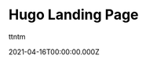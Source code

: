 ---
title: Hugo Landing Page
github: https://github.com/ttntm/hugo-landing-page
demo: https://awesome.ttntm.me
author: ttntm
date: 2021-04-16T00:00:00.000Z
ssg:
  - Hugo
cms:
  - Markdown
css:
  - PostCSS
  - Tailwind
category:
  - Business
description: A simple landing page built with Hugo and Tailwind CSS.
draft: true
publish_date: '2020-07-15T14:14:40Z'
update_date: '2021-11-28T18:03:01Z'
github_star: 61
github_fork: 24
---